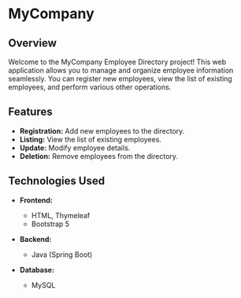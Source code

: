 # MyCompany 

## Overview

Welcome to the MyCompany Employee Directory project! This web application allows you to manage and organize employee information seamlessly. You can register new employees, view the list of existing employees, and perform various other operations.

## Features

- **Registration:** Add new employees to the directory.
- **Listing:** View the list of existing employees.
- **Update:** Modify employee details.
- **Deletion:** Remove employees from the directory.

## Technologies Used

- **Frontend:**
  - HTML, Thymeleaf
  - Bootstrap 5

- **Backend:**
  - Java (Spring Boot)

- **Database:**
  - MySQL

